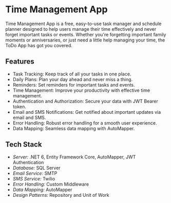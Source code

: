 # Time Management App

Time Management App is a free, easy-to-use task manager and schedule planner designed to help users manage their time effectively and never forget important tasks or events. Whether you're forgetting important family moments or anniversaries, or just need a little help managing your time, the ToDo App has got you covered.

## Features

- Task Tracking: Keep track of all your tasks in one place.
- Daily Plans: Plan your day ahead and never miss a thing.
- Reminders: Set reminders for important tasks and events.
- Time Management: Improve your productivity with effective time management.
- Authentication and Authorization: Secure your data with JWT Bearer token.
- Email and SMS Notifications: Get notified about important updates via email and SMS.
- Error Handling: Robust error handling for a smooth user experience.
- Data Mapping: Seamless data mapping with AutoMapper.

## Tech Stack

- *Server:* .NET 6, Entity Framework Core, AutoMapper, JWT Authentication
- *Database:* SQL Server
- *Email Service:* SMTP
- *SMS Service:* Twilio
- *Error Handling:* Custom Middleware
- *Data Mapping:* AutoMapper
- *Design Patterns:* Repository and Unit of Work